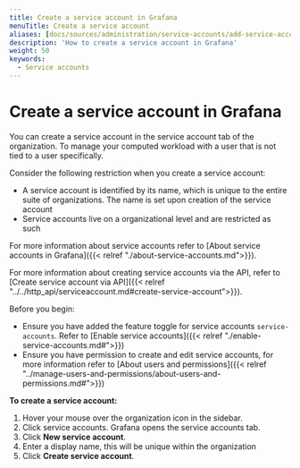 ```yaml
---
title: Create a service account in Grafana
menuTitle: Create a service account
aliases: [docs/sources/administration/service-accounts/add-service-account-token.md]
description: 'How to create a service account in Grafana'
weight: 50
keywords:
  - Service accounts
---
```


# Create a service account in Grafana

You can create a service account in the service account tab of the organization. To manage your computed workload with a user that is not tied to a user specifically.

Consider the following restriction when you create a service account:

- A service account is identified by its name, which is unique to the entire suite of organizations. The name is set upon creation of the service account
- Service accounts live on a organizational level and are restricted as such

For more information about service accounts refer to [About service accounts in Grafana]({{< relref "./about-service-accounts.md">}}).

For more information about creating service accounts via the API, refer to [Create service account via API]({{< relref "../../http_api/serviceaccount.md#create-service-account">}}).

Before you begin:

- Ensure you have added the feature toggle for service accounts `service-accounts`. Refer to [Enable service accounts]({{< relref "./enable-service-accounts.md#">}})
- Ensure you have permission to create and edit service accounts, for more information refer to [About users and permissions]({{< relref "../manage-users-and-permissions/about-users-and-permissions.md#">}})

**To create a service account:**

1. Hover your mouse over the organization icon in the sidebar.
1. Click service accounts. Grafana opens the service accounts tab.
1. Click **New service account**.
1. Enter a display name, this will be unique within the organization
1. Click **Create service account**.
